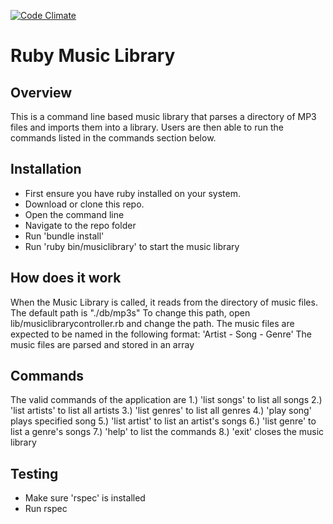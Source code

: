 [![Code Climate](https://codeclimate.com/github/andela-morekoya/checkpoint-one-music-library/badges/gpa.svg)](https://codeclimate.com/github/andela-morekoya/checkpoint-one-music-library)

# Ruby Music Library

## Overview
This is a command line based music library that parses a directory of MP3 files and imports them into a library. Users are then able to run the commands listed in the commands section below.


## Installation
 - First ensure you have ruby installed on your system. 
 - Download or clone this repo.
 - Open the command line
 - Navigate to the repo folder
 - Run 'bundle install'
 - Run 'ruby bin/musiclibrary' to start the music library

## How does it work
When the Music Library is called, it reads from the directory of music files.
The default path is "./db/mp3s"
To change this path, open lib/musiclibrarycontroller.rb and change the path.
The music files are expected to be named in the following format: 'Artist - Song - Genre'
The music files are parsed and stored in an array

## Commands
The valid commands of the application are
1.) 'list songs' to list all songs
2.) 'list artists' to list all artists
3.) 'list genres' to list all genres
4.) 'play song' plays specified song
5.) 'list artist' to list an artist's songs
6.) 'list genre' to list a genre's songs
7.) 'help' to list the commands
8.) 'exit' closes the music library

## Testing
 - Make sure 'rspec' is installed
 - Run rspec